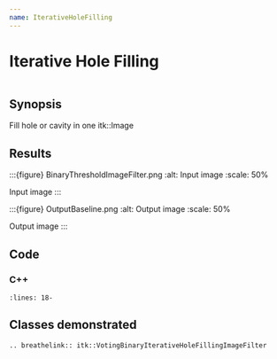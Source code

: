 ```yaml
---
name: IterativeHoleFilling
---
```


# Iterative Hole Filling

```{index} single: VotingBinaryIterativeHoleFillingImageFilter
```

## Synopsis

Fill hole or cavity in one itk::Image

## Results

:::{figure} BinaryThresholdImageFilter.png
:alt: Input image
:scale: 50%

Input image
:::

:::{figure} OutputBaseline.png
:alt: Output image
:scale: 50%

Output image
:::

## Code

### C++

```{literalinclude} Code.cxx
:lines: 18-
```

## Classes demonstrated

```{eval-rst}
.. breathelink:: itk::VotingBinaryIterativeHoleFillingImageFilter
```
